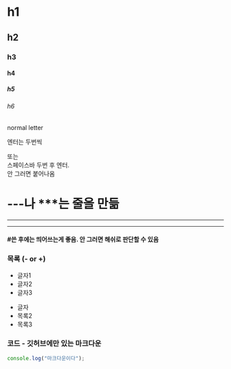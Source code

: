 # h1
## h2
### h3
#### h4
##### h5
###### h6
normal letter<p>

엔터는 두번씩

또는  
스페이스바 두번 후 엔터.  
안 그러면
붙어나옴

# ---나 ***는 줄을 만듦
---
***

#### #쓴 후에는 띄어쓰는게 좋음. 안 그러면 해쉬로 판단할 수 있음

### 목록 (- or +)
- 글자1
- 글자2
- 글자3

+ 글자
+ 목록2
+ 목록3

### 코드 - 깃허브에만 있는 마크다운
```javascript
console.log("마크다운이다");
```
